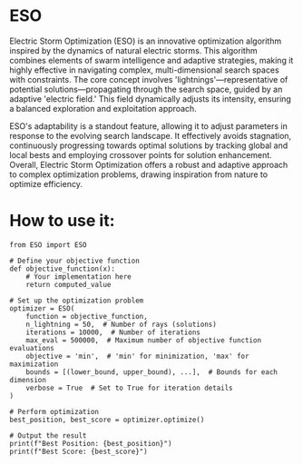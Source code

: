 # ESO
Electric Storm Optimization (ESO) is an innovative optimization algorithm inspired by the dynamics of natural electric storms. This algorithm combines elements of swarm intelligence and adaptive strategies, making it highly effective in navigating complex, multi-dimensional search spaces with constraints. The core concept involves 'lightnings'—representative of potential solutions—propagating through the search space, guided by an adaptive 'electric field.' This field dynamically adjusts its intensity, ensuring a balanced exploration and exploitation approach.

ESO's adaptability is a standout feature, allowing it to adjust parameters in response to the evolving search landscape. It effectively avoids stagnation, continuously progressing towards optimal solutions by tracking global and local bests and employing crossover points for solution enhancement. Overall, Electric Storm Optimization offers a robust and adaptive approach to complex optimization problems, drawing inspiration from nature to optimize efficiency.

# How to use it:

    from ESO import ESO
    
    # Define your objective function        
    def objective_function(x):
        # Your implementation here
        return computed_value       
    
    # Set up the optimization problem
    optimizer = ESO(
        function = objective_function,
        n_lightning = 50,  # Number of rays (solutions)
        iterations = 10000,  # Number of iterations
        max_eval = 500000,  # Maximum number of objective function evaluations
        objective = 'min',  # 'min' for minimization, 'max' for maximization
        bounds = [(lower_bound, upper_bound), ...],  # Bounds for each dimension
        verbose = True  # Set to True for iteration details
    )
    
    # Perform optimization
    best_position, best_score = optimizer.optimize()
    
    # Output the result
    print(f"Best Position: {best_position}")
    print(f"Best Score: {best_score}")
